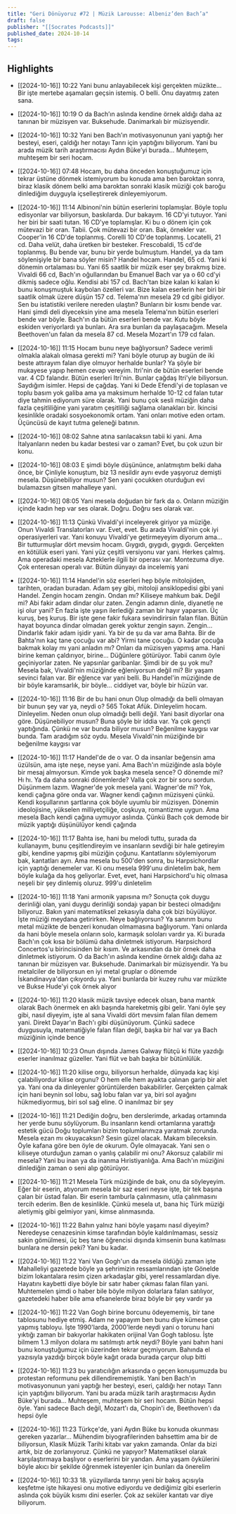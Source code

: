 ```yaml
---
title: "Geri Dönüyoruz #72 | Müzik Larousse: Albeniz’den Bach’a"
draft: false
publisher: "[[Socrates Podcasts]]"
published_date: 2024-10-14
tags:
---
```



## Highlights
* [[2024-10-16]] 10:22  Yani bunu anlayabilecek kişi gerçekten müzikte… Bir işte mertebe aşamaları geçsin istemiş. O belli. Onu dayatmış zaten sana.

* [[2024-10-16]] 10:19  O da Bach’ın aslında kendine örnek aldığı daha az tanınan bir müzisyen var. Buksehude. Danimarkalı bir müzisyendir.

* [[2024-10-16]] 10:32  Yani ben Bach’ın motivasyonunun yani yaptığı her besteyi, eseri, çaldığı her notayı Tanrı için yaptığını biliyorum. Yani bu arada müzik tarih araştırmacısı Aydın Büke’yi burada… Muhteşem, muhteşem bir seri hocam.

* [[2024-10-16]] 07:48  Hocam, bu daha önceden konuştuğumuz için tekrar üstüne dönmek istemiyorum bu konuda ama ben baroktan sonra, biraz klasik dönem belki ama baroktan sonraki klasik müziği çok baroğu dinlediğim duyguyla içselleştirerek dinleyemiyorum.

* [[2024-10-16]] 11:14  Albinoni'nin bütün eserlerini toplamışlar. Böyle toplu edisyonlar var biliyorsun, baskılarda. Dur bakayım. 16 CD'yi tutuyor. Yani her biri bir saati tutan. 16 CD'ye toplamışlar. Ki bu o dönem için çok mütevazi bir oran. Tabii. Çok mütevazi bir oran. Bak, örnekler var. Cooper'in 16 CD'de toplanmış. Corelli 10 CD'de toplanmış. Locatelli, 21 cd. Daha velüt, daha üretken bir besteker. Frescobaldi, 15 cd'de toplanmış. Bu bende var, bunu bir yerde bulmuştum. Handel, ya da tam söylenişiyle bir bana söyler misin? Handel hocam. Handel, 65 cd. Yani ki dönemin ortalaması bu. Yani 65 saatlik bir müzik eser şey bırakmış bize. Vivaldi 66 cd, Bach'ın oğullarından bu Emanuel Bach var ya o 60 cd'yi dikmiş sadece oğlu. Kendisi abi 157 cd. Bach'tan bize kalan ki kalan ki bunu konuşmuştuk kaybolan özelleri var. Bize kalan eserlerin her biri bir saatlik olmak üzere düşün 157 cd. Telema'nın mesela 29 cd gibi gidiyor. Sen bu istatistiki verilere nereden ulaştın? Bunların bir kısmı bende var. Hani şimdi deli diyeceksin yine ama mesela Telema'nın bütün eserleri bende var böyle. Bach'ın da bütün eserleri bende var. Kutu böyle eskiden veriyorlardı ya bunları. Ara sıra bunları da paylaşacağım. Mesela Beethoven'un falan da mesela 87 cd. Mesela Mozart'ın 179 cd falan.

* [[2024-10-16]] 11:15  Hocam bunu neye bağlıyorsun? Sadece verimli olmakla alakalı olmasa gerekti mi? Yani böyle oturup ay bugün de iki beste attırayım falan diye olmuyor herhalde bunlar? Ya şöyle bir mukayese yapıp hemen cevap vereyim. Itri'nin de bütün eserleri bende var. 4 CD falandır. Bütün eserleri Itri'nin. Bunlar çağdaş Itri'yle biliyorsun. Saydığım isimler. Hepsi de çağdaş. Yani ki Dede Efendi'yi de toplasan ve toplu basım yok galiba ama ya maksimum herhalde 10-12 cd falan tutar diye tahmin ediyorum süre olarak. Yani bunu çok sesli müziğin daha fazla çeşitliliğine yani yaratım çeşitliliği sağlama olanakları bir. İkincisi kesinlikle oradaki sosyoekonomik ortam. Yani onları motive eden ortam. Üçüncüsü de kayıt tutma geleneği batının.

* [[2024-10-16]] 08:02  Sahne atına sarılacaksın tabii ki yani. Ama İtalyanların neden bu kadar bestesi var o zaman? Evet, bu çok uzun bir konu.

* [[2024-10-16]] 08:03  E şimdi böyle düşününce, anlatmıştım belki daha önce, bir Çinliyle konuştum, biz 13 nesildir aynı evde yaşıyoruz demişti mesela. Düşünebiliyor musun? Sen yani çocukken oturduğun evi bulamazsın gitsen mahalleye yani.

* [[2024-10-16]] 08:05  Yani mesela doğudan bir fark da o. Onların müziğin içinde kadın hep var ses olarak. Doğru. Doğru ses olarak var.

* [[2024-10-16]] 11:13  Çünkü Vivaldi'yi inceleyerek giriyor ya müziğe. Onun Vivaldi Translatorları var. Evet, evet. Bu arada Vivaldi'nin çok iyi operasiyerleri var. Yani konuyu Vivaldi'ye getirmeyeyim diyorum ama... Bir tutturmuşlar dört mevsim hocam. Gıygıdı, gıygıdı, gıygıdı. Gerçekten en kötülük eseri yani. Yani yüz çeşitli versiyonu var yani. Herkes çalmış. Ama operadaki mesela Azteklerle ilgili bir operası var. Montezuma diye. Çok enteresan operalı var. Bütün dünyayı da incelemiş yani

* [[2024-10-16]] 11:14  Handel'in söz eserleri hep böyle mitolojiden, tarihten, oradan buradan. Adam şey gibi, mitoloji ansiklopedisi gibi yani Handel. Zengin hocam zengin. Ondan mı? Kiliseye mahkum bak. Değil mi? Abi fakir adam dindar olur zaten. Zengin adamın dinle, diyanetle ne işi olur yani? En fazla işte yaşın ilerlediği zaman bir hayır yaparsın. Üç kuruş, beş kuruş. Bir işte gene fakir fukara sevindirirsin falan filan. Bütün hayat boyunca dindar olmadan gerek yoktur zengin sayın. Zengin... Dindarlık fakir adam işidir yani. Ya bir de şu da var ama Bahta. Bir de Bahta'nın kaç tane çocuğu var abi? Yirmi tane çocuğu. O kadar çocuğa bakmak kolay mı yani anladın mı? Onları da müzisyen yapmış ama. Hani birine keman çaldırıyor, birine... Düğünlere götürüyor. Tabii canım öyle geçiniyorlar zaten. Ne yapsınlar garibanlar. Şimdi bir de şu yok mu? Mesela bak, Vivaldi'nin müziğinde eğleniyorsun değil mi? Bir yaşam sevinci falan var. Bir eğlence var yani belli. Bu Handel'in müziğinde de bir böyle karamsarlık, bir böyle... ciddiyet var, böyle bir hüzün var.

* [[2024-10-16]] 11:16  Bir de bu hani onun Olup olmadığı da belli olmayan bir bunun şey var ya, neydi o? 565 Tokat Afük. Dinleyelim hocam. Dinleyelim. Neden onun olup olmadığı belli değil. Yani basit diyorlar ona göre. Düşünebiliyor musun? Buna şöyle bir iddia var. Ya çok gençti yaptığında. Çünkü ne var bunda biliyor musun? Beğenilme kaygısı var bunda. Tam aradığım söz oydu. Mesela Vivaldi'nin müziğinde bir beğenilme kaygısı var

* [[2024-10-16]] 11:17  Handel'de de o var. O da insanlar beğensin ama üzülsün, ama işte neşe, neyse yani. Ama Bach'ın müziğinde asla böyle bir mesaj almıyorsun. Kimde yok başka mesela sence? O dönemde mi? Hı hı. Ya da daha sonraki dönemlerde? Valla çok zor bir soru sordun. Düşünmem lazım. Wagner'de yok mesela yani. Wagner'de mi? Yok, kendi çağına göre onda var. Wagner kendi çağının müzisyeni çünkü. Kendi koşullarının şartlarına çok böyle uyumlu bir müzisyen. Dönemin ideolojisine, yükselen milliyetçiliğe, coşkuya, romantizme uygun. Ama mesela Bach kendi çağına uymuyor aslında. Çünkü Bach çok demode bir müzik yaptığı düşünülüyor kendi çağında

* [[2024-10-16]] 11:17  Bahta ise, hani bu melodi tuttu, şurada da kullanayım, bunu çeşitlendireyim ve insanların sevdiği bir hale getireyim gibi, kendine yapmış gibi müziğin çoğunu. Kantatlarını söylemiyorum bak, kantatları ayrı. Ama mesela bu 500'den sonra, bu Harpsichordlar için yaptığı denemeler var. Ki onu mesela 999'unu dinletelim bak, hem böyle kulağa da hoş geliyorlar. Evet, evet, hani Harpsichord'u hiç olmasa neşeli bir şey dinlemiş oluruz. 999'u dinletelim

* [[2024-10-16]] 11:18  Yani armonik yapısına mı? Sonuçta çok duygu derinliği olan, yani duygu derinliği sondajı yapan bir besteci olmadığını biliyoruz. Bakın yani matematiksel zekasıyla daha çok bizi büyülüyor. İşte müziği meydana getirirken. Neye bağlıyorsun? Ya sanırım bunu metal müzikte de benzeri konudan olmamasına bağlıyorum. Yani onlarda da hani böyle mesela onların solo, karmaşık soloları vardır ya. Ki burada Bach'ın çok kısa bir bölümü daha dinletmek istiyorum. Harpsichord Concertos'u birincisinden bir kısım. Ve arkasından da bir örnek daha dinletmek istiyorum. O da Bach'ın aslında kendine örnek aldığı daha az tanınan bir müzisyen var. Buksehude. Danimarkalı bir müzisyendir. Ya bu metalciler de biliyorsun en iyi metal gruplar o dönemde İskandinavya'dan çıkıyordu ya. Yani bunlarda bir kuzey ruhu var müzikte ve Bukse Hude'yi çok örnek alıyor

* [[2024-10-16]] 11:20  klasik müzik tavsiye edecek olsan, bana mantık olarak Bach önermek en aklı başında hareketmiş gibi gelir. Yani öyle şey gibi, nasıl diyeyim, işte al sana Vivaldi dört mevsim falan filan demem yani. Direkt Dayar'ın Bach'ı gibi düşünüyorum. Çünkü sadece duygusuyla, matematiğiyle falan filan değil, başka bir hal var ya Bach müziğinin içinde bence

* [[2024-10-16]] 10:23  Onun dışında James Galway flütçü ki flüte yazdığı eserler inanılmaz güzeller. Yani flüt ve bah başka bir bütünlülük.

* [[2024-10-16]] 11:20  kilise orgu, biliyorsun herhalde, dünyada kaç kişi çalabiliyordur kilise orgunu? O hem elle hem ayakta çalınan garip bir alet ya. Yani ona da dinleyenler görüntülerden bakabilirler. Gerçekten çalmak için hani beynin sol lobu, sağ lobu falan var ya, biri sol ayağını hükmediyormuş, biri sol sağ eline. O inanılmaz bir şey

* [[2024-10-16]] 11:21  Dediğin doğru, ben derslerimde, arkadaş ortamında her yerde bunu söylüyorum. Bu insanların kendi ortamlarına yarattığı estetik gücü Doğu toplumları bizim toplumlarımıza yaratmak zorunda. Mesela ezan mı okuyacaksın? Sesin güzel olacak. Makam bileceksin. Öyle kafana göre ben öyle de okurum. Öyle olmayacak. Yani sen o kiliseye oturduğun zaman o yanlış çalabilir mi onu? Akorsuz çalabilir mi mesela? Yani bu inan ya da inanma Hıristiyanlığa. Ama Bach'ın müziğini dinlediğin zaman o seni alıp götürüyor.

* [[2024-10-16]] 11:21  Mesela Türk müziğinde de bak, onu da söyleyeyim. Eğer bir eserin, atıyorum mesela bir saz eseri neyse işte, bir tek başına çalan bir üstad falan. Bir eserin tamburla çalınmasını, utla çalınmasını tercih ederim. Ben de kesinlikle. Çünkü mesela ut, bana hiç Türk müziği aletiymiş gibi gelmiyor yani, kimse alınmasında.

* [[2024-10-16]] 11:22  Bahın yalnız hani böyle yaşamı nasıl diyeyim? Neredeyse cenazesinin kimse tarafından böyle kaldırılmaması, sessiz sakin gömülmesi, üç beş tane öğrencisi dışında kimsenin buna katılması bunlara ne dersin peki? Yani bu kadar.

* [[2024-10-16]] 11:22  Yani Van Gogh'un da mesela öldüğü zaman işte Mahalleliyi gazetede böyle ya şehrimizin ressamlarından işte Gönelde bizim lokantalara resim çizen arkadaşlar gibi, yerel ressamlardan diye. Hayatını kaybetti diye böyle bir satır haber çıkması falan filan yani. Muhtemelen şimdi o haber bile böyle milyon dolarlara falan satılıyor, gazetedeki haber bile ama efsanelerde biraz böyle bir şey vardır ya

* [[2024-10-16]] 11:22  Van Gogh birine borcunu ödeyememiş, bir tane tablosunu hediye etmiş. Adam ne yapayım ben bunu diye kümese çatı yapmış tabloyu. İşte 1990'larda, 2000'lerde neydi yani o torunu hani yıktığı zaman bir bakıyorlar hakikaten orijinal Van Gogh tablosu. İşte bilmem 1.3 milyon dolara mı satılmıştı artık neydi? Böyle yani bahın hani bunu konuştuğumuz için üzerinden tekrar geçmiyorum. Bahında el yazısıyla yazdığı birçok böyle kağıt orada burada çarçur olup bitti

* [[2024-10-16]] 11:23  bu yaratıcılığın arkasında o geçen konuşumuzda bu protestan reformunu pek dillendirememiştik. Yani ben Bach'ın motivasyonunun yani yaptığı her besteyi, eseri, çaldığı her notayı Tanrı için yaptığını biliyorum. Yani bu arada müzik tarih araştırmacısı Aydın Büke'yi burada... Muhteşem, muhteşem bir seri hocam. Bütün hepsi öyle. Yani sadece Bach değil, Mozart'ı da, Chopin'i de, Beethoven'ı da hepsi öyle

* [[2024-10-16]] 11:23  Türkçe'de, yani Aydın Büke bu konuda okunması gereken yazarlar... Mühendim biyografilerinden bahsettim ama bir de biliyorsun, Klasik Müzik Tarihi kitabı var yakın zamanda. Onlar da bizi artık, biz de zorlanıyoruz. Çünkü ne yapıyor? Matematiksel olarak karşılaştırmaya başlıyor o eserlerini bir yandan. Ama yaşam öykülerini böyle akıcı bir şekilde öğrenmek isteyenler için bunları da önerelim

* [[2024-10-16]] 10:33  18. yüzyıllarda tanrıyı yeni bir bakış açısıyla keşfetme işte hikayesi onu motive ediyordu ve dediğimiz gibi eserlerin aslında çok büyük kısmı dini eserler. Çok az seküler kantatı var diye biliyorum.

